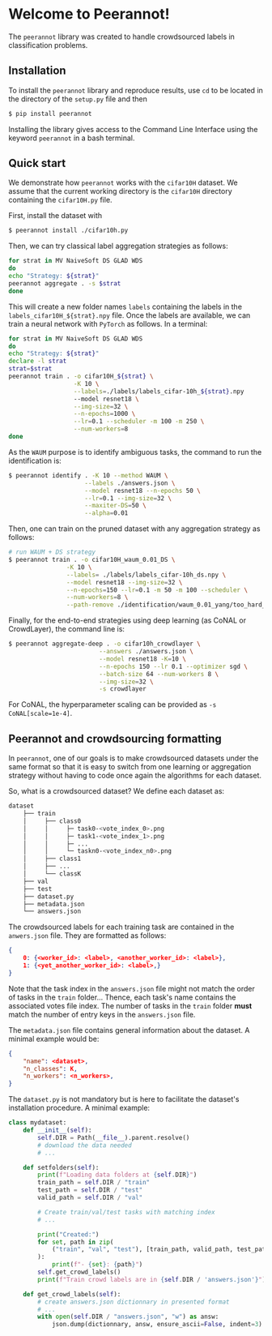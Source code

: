 # Welcome to Peerannot!

The `peerannot` library was created to handle crowdsourced labels in classification problems.

## Installation

To install the `peerannot` library and reproduce results, use `cd` to be located in the directory of the `setup.py` file and then

```bash
$ pip install peerannot
```

Installing the library gives access to the Command Line Interface using the keyword `peerannot` in a bash terminal.

## Quick start

We demonstrate how `peerannot` works with the `cifar10H` dataset.
We assume that the current working directory is the `cifar10H` directory containing the `cifar10H.py` file.

First, install the dataset with

```bash
$ peerannot install ./cifar10h.py
```

Then, we can try classical label aggregation strategies as follows:

```bash
for strat in MV NaiveSoft DS GLAD WDS
do
echo "Strategy: ${strat}"
peerannot aggregate . -s $strat
done
```

This will create a new folder names `labels` containing the labels in the `labels_cifar10H_${strat}.npy` file.
Once the labels are available, we can train a neural network with `PyTorch` as follows. In a terminal:

```bash
for strat in MV NaiveSoft DS GLAD WDS
do
echo "Strategy: ${strat}"
declare -l strat
strat=$strat
peerannot train . -o cifar10H_${strat} \
                  -K 10 \
                  --labels=./labels/labels_cifar-10h_${strat}.npy
                  --model resnet18 \
                  --img-size=32 \
                  --n-epochs=1000 \
                  --lr=0.1 --scheduler -m 100 -m 250 \
                  --num-workers=8
done
```

As the `WAUM` purpose is to identify ambiguous tasks, the command to run the identification is:

```bash
$ peerannot identify . -K 10 --method WAUM \
                     --labels ./answers.json \
                     --model resnet18 --n-epochs 50 \
                     --lr=0.1 --img-size=32 \
                     --maxiter-DS=50 \
                     --alpha=0.01
```

Then, one can train on the pruned dataset with any aggregation strategy as follows:

```bash
# run WAUM + DS strategy
$ peerannot train . -o cifar10H_waum_0.01_DS \
                -K 10 \
                --labels= ./labels/labels_cifar-10h_ds.npy \
                --model resnet18 --img-size=32 \
                --n-epochs=150 --lr=0.1 -m 50 -m 100 --scheduler \
                --num-workers=8 \
                --path-remove ./identification/waum_0.01_yang/too_hard_0.01.txt
```

Finally, for the end-to-end strategies using deep learning (as CoNAL or CrowdLayer), the command line is:

```bash
$ peerannot aggregate-deep . -o cifar10h_crowdlayer \
                         --answers ./answers.json \
                         --model resnet18 -K=10 \
                         --n-epochs 150 --lr 0.1 --optimizer sgd \
                         --batch-size 64 --num-workers 8 \
                         --img-size=32 \
                         -s crowdlayer
```

For CoNAL, the hyperparameter scaling can be provided as `-s CoNAL[scale=1e-4]`.

## Peerannot and crowdsourcing formatting

In `peerannot`, one of our goals is to make crowdsourced datasets under the same format so that it is easy to switch from one learning or aggregation strategy without having to code once again the algorithms for each dataset.

So, what is a crowdsourced dataset? We define each dataset as:

```bash
dataset
    ├── train
    │     ├── class0
    │     │     ├─ task0-<vote_index_0>.png
    │     │     ├─ task1-<vote_index_1>.png
    │     │     ├─ ...
    │     │     └─ taskn0-<vote_index_n0>.png
    │     ├── class1
    │     ├── ...
    │     └── classK
    ├── val
    ├── test
    ├── dataset.py
    ├── metadata.json
    └── answers.json
```

The crowdsourced labels for each training task are contained in the `anwers.json` file. They are formatted as follows:

```json
{
    0: {<worker_id>: <label>, <another_worker_id>: <label>},
    1: {<yet_another_worker_id>: <label>,}
}
```

Note that the task index in the `answers.json` file might not match the order of tasks in the `train` folder... Thence, each task's name contains the associated votes file index.
The number of tasks in the `train` folder **must** match the number of entry keys in the `answers.json` file.

The `metadata.json` file contains general information about the dataset. A minimal example would be:

```json
{
    "name": <dataset>,
    "n_classes": K,
    "n_workers": <n_workers>,
}
```

The `dataset.py` is not mandatory but is here to facilitate the dataset's installation procedure. A minimal example:

```python
class mydataset:
    def __init__(self):
        self.DIR = Path(__file__).parent.resolve()
        # download the data needed
        # ...

    def setfolders(self):
        print(f"Loading data folders at {self.DIR}")
        train_path = self.DIR / "train"
        test_path = self.DIR / "test"
        valid_path = self.DIR / "val"

        # Create train/val/test tasks with matching index
        # ...

        print("Created:")
        for set, path in zip(
            ("train", "val", "test"), [train_path, valid_path, test_path]
        ):
            print(f"- {set}: {path}")
        self.get_crowd_labels()
        print(f"Train crowd labels are in {self.DIR / 'answers.json'}")

    def get_crowd_labels(self):
        # create answers.json dictionnary in presented format
        # ...
        with open(self.DIR / "answers.json", "w") as answ:
            json.dump(dictionnary, answ, ensure_ascii=False, indent=3)
```

